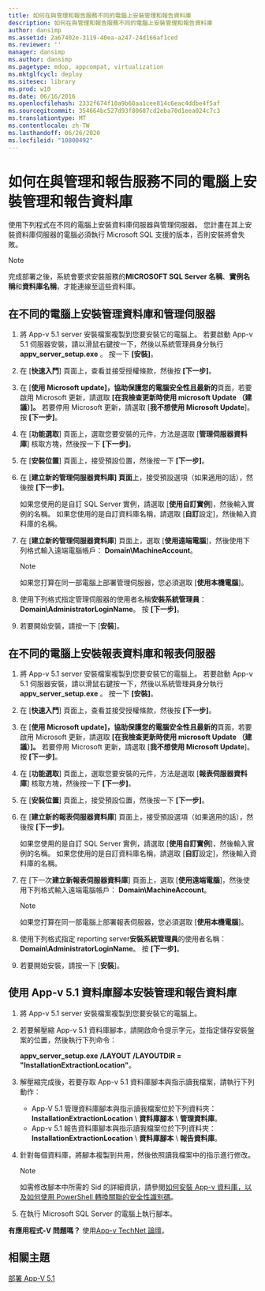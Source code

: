 ```yaml
---
title: 如何在與管理和報告服務不同的電腦上安裝管理和報告資料庫
description: 如何在與管理和報告服務不同的電腦上安裝管理和報告資料庫
author: dansimp
ms.assetid: 2a67402e-3119-40ea-a247-24d166af1ced
ms.reviewer: ''
manager: dansimp
ms.author: dansimp
ms.pagetype: mdop, appcompat, virtualization
ms.mktglfcycl: deploy
ms.sitesec: library
ms.prod: w10
ms.date: 06/16/2016
ms.openlocfilehash: 2332f674f10a9b60aa1cee814c6eac4ddbe4f5af
ms.sourcegitcommit: 354664bc527d93f80687cd2eba70d1eea024c7c3
ms.translationtype: MT
ms.contentlocale: zh-TW
ms.lasthandoff: 06/26/2020
ms.locfileid: "10800492"
---
```

# 如何在與管理和報告服務不同的電腦上安裝管理和報告資料庫

使用下列程式在不同的電腦上安裝資料庫伺服器與管理伺服器。 您計畫在其上安裝資料庫伺服器的電腦必須執行 Microsoft SQL 支援的版本，否則安裝將會失敗。

> [!NOTE]
> 完成部署之後，系統會要求安裝服務的**MICROSOFT SQL Server 名稱**、**實例名稱**和**資料庫名稱**，才能連線至這些資料庫。

## 在不同的電腦上安裝管理資料庫和管理伺服器

1. 將 App-v 5.1 server 安裝檔案複製到您要安裝它的電腦上。 若要啟動 App-v 5.1 伺服器安裝，請以滑鼠右鍵按一下，然後以系統管理員身分執行**appv\_server\_setup.exe** 。 按一下 **\[安裝\]**。
1. 在 [**快速入門**] 頁面上，查看並接受授權條款，然後按 **[下一步]**。
1. 在 [**使用 Microsoft update]，協助保護您的電腦安全性且最新的**頁面，若要啟用 Microsoft 更新，請選取 **[在我檢查更新時使用 microsoft Update （建議）]。** 若要停用 Microsoft 更新，請選取 [**我不想使用 Microsoft Update**]。 按 **\[下一步\]**。
1. 在 [**功能選取**] 頁面上，選取您要安裝的元件，方法是選取 [**管理伺服器資料庫**] 核取方塊，然後按一下 **[下一步]**。
1. 在 [**安裝位置**] 頁面上，接受預設位置，然後按一下 **[下一步]**。
1. 在 [**建立新的管理伺服器資料庫] 頁面**上，接受預設選項（如果適用的話），然後按 **[下一步]**。

    如果您使用的是自訂 SQL Server 實例，請選取 [**使用自訂實例**]，然後輸入實例的名稱。
    如果您使用的是自訂資料庫名稱，請選取 [**自訂**設定]，然後輸入資料庫的名稱。

1. 在 [**建立新的管理伺服器資料庫**] 頁面上，選取 [**使用遠端電腦**]，然後使用下列格式輸入遠端電腦帳戶： **Domain\\MachineAccount**。

    > [!NOTE]
    > 如果您打算在同一部電腦上部署管理伺服器，您必須選取 [**使用本機電腦**]。

1. 使用下列格式指定管理伺服器的使用者名稱**安裝系統管理員**： **Domain\\AdministratorLoginName**。 按 **\[下一步\]**。
1. 若要開始安裝，請按一下 [**安裝**]。

## 在不同的電腦上安裝報表資料庫和報表伺服器

1. 將 App-v 5.1 server 安裝檔案複製到您要安裝它的電腦上。 若要啟動 App-v 5.1 伺服器安裝，請以滑鼠右鍵按一下，然後以系統管理員身分執行**appv\_server\_setup.exe** 。 按一下 **\[安裝\]**。
1. 在 [**快速入門**] 頁面上，查看並接受授權條款，然後按 **[下一步]**。
1. 在 [**使用 Microsoft update]，協助保護您的電腦安全性且最新的**頁面，若要啟用 Microsoft 更新，請選取 **[在我檢查更新時使用 microsoft Update （建議）]。** 若要停用 Microsoft 更新，請選取 [**我不想使用 Microsoft Update**]。 按 **\[下一步\]**。
1. 在 [**功能選取**] 頁面上，選取您要安裝的元件，方法是選取 [**報表伺服器資料庫**] 核取方塊，然後按一下 **[下一步]**。
1. 在 [**安裝位置**] 頁面上，接受預設位置，然後按一下 **[下一步]**。
1. 在 [**建立新的報表伺服器資料庫**] 頁面上，接受預設選項（如果適用的話），然後按 **[下一步]**。

    如果您使用的是自訂 SQL Server 實例，請選取 [**使用自訂實例**]，然後輸入實例的名稱。
    如果您使用的是自訂資料庫名稱，請選取 [**自訂**設定]，然後輸入資料庫的名稱。

1. 在 [下一次**建立新報表伺服器資料庫**] 頁面上，選取 [**使用遠端電腦**]，然後使用下列格式輸入遠端電腦帳戶： **Domain\\MachineAccount**。

    > [!NOTE]
    > 如果您打算在同一部電腦上部署報表伺服器，您必須選取 [**使用本機電腦**]。

1. 使用下列格式指定 reporting server**安裝系統管理員**的使用者名稱： **Domain\\AdministratorLoginName**。 按 **\[下一步\]**。
1. 若要開始安裝，請按一下 [**安裝**]。

## 使用 App-v 5.1 資料庫腳本安裝管理和報告資料庫

1. 將 App-v 5.1 server 安裝檔案複製到您要安裝它的電腦上。
1. 若要解壓縮 App-v 5.1 資料庫腳本，請開啟命令提示字元，並指定儲存安裝盤案的位置，然後執行下列命令：

    **appv\_server\_setup.exe** **/LAYOUT** **/LAYOUTDIR = "InstallationExtractionLocation"**。

1. 解壓縮完成後，若要存取 App-v 5.1 資料庫腳本與指示讀我檔案，請執行下列動作：

    - App-V 5.1 管理資料庫腳本與指示讀我檔案位於下列資料夾： **InstallationExtractionLocation**  \\  **資料庫腳本**  \\  **管理資料庫**。
    - App-v 5.1 報告資料庫腳本與指示讀我檔案位於下列資料夾： **InstallationExtractionLocation**  \\  **資料庫腳本**  \\  **報告資料庫**。

1. 針對每個資料庫，將腳本複製到共用，然後依照讀我檔案中的指示進行修改。

    > [!NOTE]
    > 如需修改腳本中所需的 Sid 的詳細資訊，請參閱[如何安裝 App-v 資料庫，以及如何使用 PowerShell 轉換關聯的安全性識別碼](how-to-install-the-app-v-databases-and-convert-the-associated-security-identifiers--by-using-powershell51.md)。

1. 在執行 Microsoft SQL Server 的電腦上執行腳本。

**有應用程式-V 問題嗎？** 使用[App-v TechNet 論壇](https://social.technet.microsoft.com/Forums/home?forum=mdopappv)。

## 相關主題

[部署 App-V 5.1](deploying-app-v-51.md)
